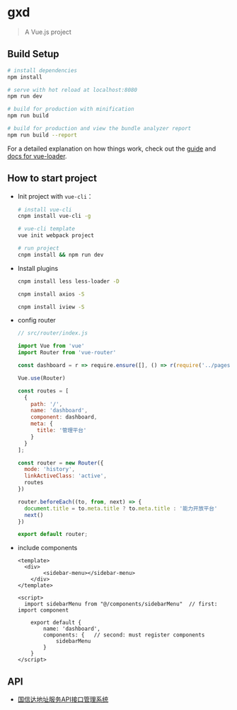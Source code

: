 # gxd

> A Vue.js project

## Build Setup

``` bash
# install dependencies
npm install

# serve with hot reload at localhost:8080
npm run dev

# build for production with minification
npm run build

# build for production and view the bundle analyzer report
npm run build --report
```

For a detailed explanation on how things work, check out the [guide](http://vuejs-templates.github.io/webpack/) and [docs for vue-loader](http://vuejs.github.io/vue-loader).



## How to start project

* Init project with `vue-cli`：

  ```bash
  # install vue-cli
  cnpm install vue-cli -g
  
  # vue-cli template
  vue init webpack project
  
  # run project
  cnpm install && npm run dev
  ```

  

* Install plugins

  ```bash
  cnpm install less less-loader -D
  
  cnpm install axios -S
  
  cnpm install iview -S
  ```



* config router

  ```javascript
  // src/router/index.js
  
  import Vue from 'vue'
  import Router from 'vue-router'
  
  const dashboard = r => require.ensure([], () => r(require('../pages/dashboard/index')), 'dashboard')
  
  Vue.use(Router)
  
  const routes = [
    {
      path: '/',
      name: 'dashboard',
      component: dashboard,
      meta: {
        title: '管理平台'
      }
    }
  ];
  
  const router = new Router({
    mode: 'history',
    linkActiveClass: 'active',
    routes
  })
  
  router.beforeEach((to, from, next) => {
    document.title = to.meta.title ? to.meta.title : '能力开放平台'
    next()
  })
  
  export default router;
  ```

* include components

  ```vue
  <template>
  	<div>
          <sidebar-menu></sidebar-menu>
      </div>
  </template>
  
  <script>
  	import sidebarMenu from "@/components/sidebarMenu"  // first: import component
      
      export default {
          name: 'dashboard',
          components: {   // second: must register components
              sidebarMenu
          }
      }
  </script>
  ```

  

## API

* [国信达地址服务API接口管理系统](http://111.40.214.180/api/index.do#/web/article/detail/web/PAGE/WELCOME)

